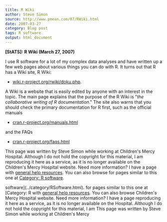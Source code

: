 ```yaml
---
title: R Wiki
author: Steve Simon
source: http://www.pmean.com/07/RWiki.html
date: 2007-03-27
category: Blog post
tags: R software
output: html_document
---
```

**[StATS]:** **R Wiki (March 27, 2007)**

I use R software for a lot of my complex data analyses and have written
up a few web pages about various things you can do with R. It turns out
that R has a Wiki site, R Wiki:

-   [wiki.r-project.org/rwiki/doku.php](http://wiki.r-project.org/rwiki/doku.php).

A Wiki is a website that is easily edited by anyone with an interest in
the topic. The main page explains that the purpose of the R Wiki is
\"*the collaborative writing of R documentation*.\" The site also warns
that you should check the primary documentation for R first, such as the
official manuals

-   [cran.r-project.org/manuals.html](http://cran.r-project.org/manuals.html)

and the FAQs

-   [cran.r-project.org/faqs.html](http://cran.r-project.org/faqs.html)

This page was written by Steve Simon while working at Children\'s Mercy
Hospital. Although I do not hold the copyright for this material, I am
reproducing it here as a service, as it is no longer available on the
Children\'s Mercy Hospital website. Need more information? I have a page
with [general help resources](../GeneralHelp.html). You can also browse
for pages similar to this one at [Category: R
software](../category/RSoftware.html).
<!---More--->
software](../category/RSoftware.html).
for pages similar to this one at [Category: R
with [general help resources](../GeneralHelp.html). You can also browse
Children\'s Mercy Hospital website. Need more information? I have a page
reproducing it here as a service, as it is no longer available on the
Hospital. Although I do not hold the copyright for this material, I am
This page was written by Steve Simon while working at Children\'s Mercy

<!---Do not use
**[StATS]:** **R Wiki (March 27, 2007)**
This page was written by Steve Simon while working at Children\'s Mercy
Hospital. Although I do not hold the copyright for this material, I am
reproducing it here as a service, as it is no longer available on the
Children\'s Mercy Hospital website. Need more information? I have a page
with [general help resources](../GeneralHelp.html). You can also browse
for pages similar to this one at [Category: R
software](../category/RSoftware.html).
--->

